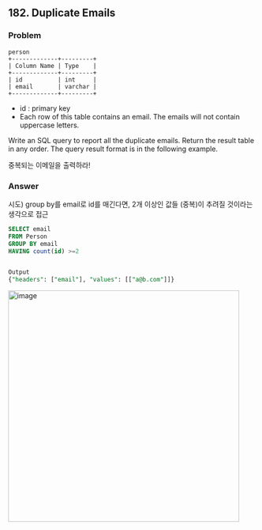 ## 182. Duplicate Emails


### Problem
```
person
+-------------+---------+
| Column Name | Type    |
+-------------+---------+
| id          | int     |
| email       | varchar |
+-------------+---------+
```
- id : primary key
- Each row of this table contains an email. The emails will not contain uppercase letters.


Write an SQL query to report all the duplicate emails.
Return the result table in any order.
The query result format is in the following example.

중복되는 이메일을 출력하라!

### Answer

시도) group by를 email로 id를 매긴다면, 2개 이상인 값들 (중복)이 추려질 것이라는 생각으로 접근
```sql
SELECT email
FROM Person
GROUP BY email
HAVING count(id) >=2


Output
{"headers": ["email"], "values": [["a@b.com"]]}
```

<img width="468" alt="image" src="https://user-images.githubusercontent.com/84497369/181877792-6333464b-7a10-4624-9812-5f364f29e384.png">
